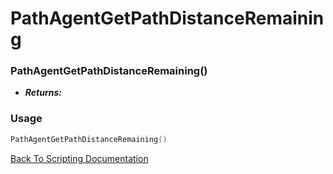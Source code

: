 # PathAgentGetPathDistanceRemaining

### PathAgentGetPathDistanceRemaining()
- ***Returns:*** 

### Usage

```Lua
PathAgentGetPathDistanceRemaining()
```


[Back To Scripting Documentation](../README.md)

